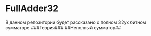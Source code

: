 # FullAdder32
В данном репозитории будет рассказано о полном 32ух битном сумматоре 
###Теория###
##Неполный сумматор##
